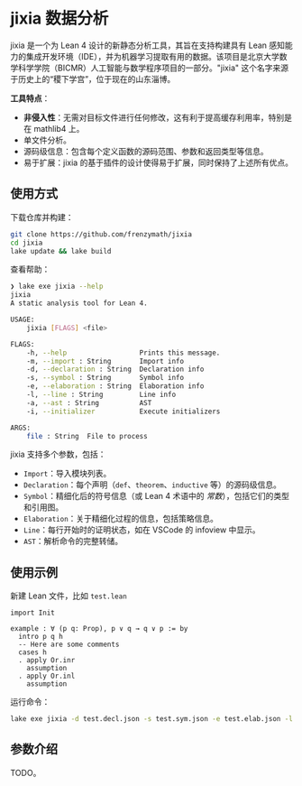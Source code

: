 # jixia 数据分析

jixia 是一个为 Lean 4 设计的新静态分析工具，其旨在支持构建具有 Lean 感知能力的集成开发环境（IDE），并为机器学习提取有用的数据。该项目是北京大学数学科学学院（BICMR）人工智能与数学程序项目的一部分。"jixia" 这个名字来源于历史上的“稷下学宫”，位于现在的山东淄博。

**工具特点**：

- **非侵入性**：无需对目标文件进行任何修改，这有利于提高缓存利用率，特别是在 mathlib4 上。
- 单文件分析。
- 源码级信息：包含每个定义函数的源码范围、参数和返回类型等信息。
- 易于扩展：jixia 的基于插件的设计使得易于扩展，同时保持了上述所有优点。

## 使用方式

下载仓库并构建：

```bash
git clone https://github.com/frenzymath/jixia
cd jixia
lake update && lake build
```

查看帮助：

```bash
❯ lake exe jixia --help                                                                                          
jixia
A static analysis tool for Lean 4.

USAGE:
    jixia [FLAGS] <file>

FLAGS:
    -h, --help                  Prints this message.
    -m, --import : String       Import info
    -d, --declaration : String  Declaration info
    -s, --symbol : String       Symbol info
    -e, --elaboration : String  Elaboration info
    -l, --line : String         Line info
    -a, --ast : String          AST
    -i, --initializer           Execute initializers

ARGS:
    file : String  File to process
```

jixia 支持多个参数，包括：
- `Import`：导入模块列表。
- `Declaration`：每个声明（`def`、`theorem`、`inductive` 等）的源码级信息。
- `Symbol`：精细化后的符号信息（或 Lean 4 术语中的 _常数_），包括它们的类型和引用图。
- `Elaboration`：关于精细化过程的信息，包括策略信息。
- `Line`：每行开始时的证明状态，如在 VSCode 的 infoview 中显示。
- `AST`：解析命令的完整转储。


## 使用示例

新建 Lean 文件，比如 `test.lean`

```lean
import Init

example : ∀ (p q: Prop), p ∨ q → q ∨ p := by
  intro p q h
  -- Here are some comments
  cases h
  . apply Or.inr
    assumption
  . apply Or.inl
    assumption
```

运行命令：

```bash
lake exe jixia -d test.decl.json -s test.sym.json -e test.elab.json -l test.lines.json test.lean
```

## 参数介绍

TODO。